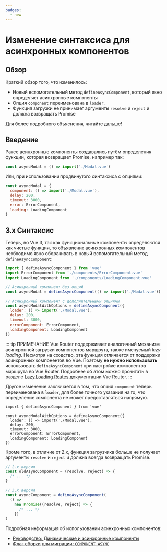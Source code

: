 ```yaml
---
badges:
  - new
---
```


# Изменение синтаксиса для асинхронных компонентов <MigrationBadges :badges="$frontmatter.badges" />

## Обзор

Краткий обзор того, что изменилось:

- Новый вспомогательный метод `defineAsyncComponent`, который явно определяет асинхронные компоненты
- Опция `component` переименована в `loader`.
- Функция загрузки не принимает аргументы `resolve` и `reject` и должна возвращать Promise

Для более подробного объяснения, читайте дальше!

## Введение

Ранее асинхронные компоненты создавались путём определения функции, которая возвращает Promise, например так:

```js
const asyncModal = () => import('./Modal.vue')
```

Или, при использовании продвинутого синтаксиса с опциями:

```js
const asyncModal = {
  component: () => import('./Modal.vue'),
  delay: 200,
  timeout: 3000,
  error: ErrorComponent,
  loading: LoadingComponent
}
```

## 3.x Синтаксис

Теперь, во Vue 3, так как функциональные компоненты определяются как чистые функции, то объявление асинхронных компонентов необходимо явно оборачивать в новый вспомогательный метод `defineAsyncComponent`:

```js
import { defineAsyncComponent } from 'vue'
import ErrorComponent from './components/ErrorComponent.vue'
import LoadingComponent from './components/LoadingComponent.vue'

// Асинхронный компонент без опций
const asyncModal = defineAsyncComponent(() => import('./Modal.vue'))

// Асинхронный компонент с дополнительными опциями
const asyncModalWithOptions = defineAsyncComponent({
  loader: () => import('./Modal.vue'),
  delay: 200,
  timeout: 3000,
  errorComponent: ErrorComponent,
  loadingComponent: LoadingComponent
})
```

::: tip ПРИМЕЧАНИЕ
Vue Router поддерживает аналогичный механизм асинхронной загрузки компонентов маршрута, также именуемый *lazy loading*. Несмотря на сходство, эта функция отличается от поддержки асинхронных компонентов во Vue. Поэтому **не нужно использовать** использовать `defineAsyncComponent` при настройке компонентов маршрута во Vue Router. Подробнее об этом можно прочитать в разделе [Lazy Loading Routes](https://router.vuejs.org/guide/advanced/lazy-loading.html) документации Vue Router.
:::

Другое изменение заключается в том, что опция `component` теперь переименована в `loader`, для более точного указания на то, что определение компонента не может предоставляться напрямую.

```js{4}
import { defineAsyncComponent } from 'vue'

const asyncModalWithOptions = defineAsyncComponent({
  loader: () => import('./Modal.vue'),
  delay: 200,
  timeout: 3000,
  errorComponent: ErrorComponent,
  loadingComponent: LoadingComponent
})
```

Кроме того, в отличие от 2.x, функция загрузчика больше не получает аргументы `resolve` и `reject` и должна всегда возвращать Promise.

```js
// 2.x версия
const oldAsyncComponent = (resolve, reject) => {
  /* ... */
}

// 3.x версия
const asyncComponent = defineAsyncComponent(
  () =>
    new Promise((resolve, reject) => {
      /* ... */
    })
)
```

Подробная информация об использовании асинхронных компонентов:

- [Руководство: Динамические и асинхронные компоненты](https://ru.vuejs.org/guide/components/async.html)
- [Флаг сборки для миграции: `COMPONENT_ASYNC`](../migration-build.html#compat-configuration)
